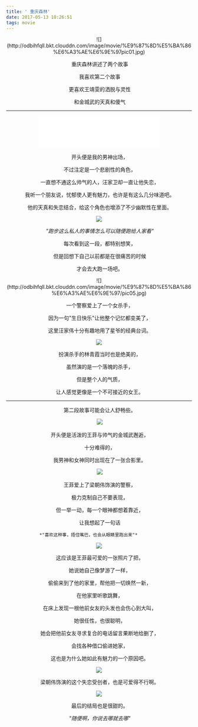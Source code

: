 ```yaml
---
title: ' 重庆森林'
date: 2017-05-13 10:26:51
tags: movie
---
```


<center>![](http://odbihfqll.bkt.clouddn.com/image/movie/%E9%87%8D%E5%BA%86%E6%A3%AE%E6%9E%97pic01.jpg)</center>

<center>

​	重庆森林讲述了两个故事

​	我喜欢第二个故事

​	更喜欢王靖雯的洒脱与灵性

​	和金城武的天真和傻气

</center>

<!--more -->

***

<center>

<iframe frameborder="no" border="0" marginwidth="0" marginheight="0" width=330 height=86 src="//music.163.com/outchain/player?type=2&id=4875911&auto=0&height=66"></iframe></center>

<center>



​	开头便是我的男神出场，

​	不过注定是一个悲剧性的角色，

​	一直想不通这么帅气的人，汪家卫却一直让他失恋，

​	我听一个朋友说，忧郁使人更有魅力，也许是有这么几分味道吧。

​	他的天真和失恋结合，给这个角色也增添了不少幽默性在里面。

</center>

<center>

![](http://odbihfqll.bkt.clouddn.com/image/movie/%E9%87%8D%E5%BA%86%E6%A3%AE%E6%9E%97/pic07.jpg)

</center>

<center>

​	*"跑步这么私人的事情怎么可以随便跑给人家看"*

​	每次看到这一段，都特别想笑，

​	但是回想下自己以前都是在很痛苦的时候

​	才会去大跑一场吧。

</center>



<center>![](http://odbihfqll.bkt.clouddn.com/image/movie/%E9%87%8D%E5%BA%86%E6%A3%AE%E6%9E%97/pic05.jpg)</center>

<center>

​	一个警察爱上了一个女杀手，

​	因为一句"生日快乐"让他整个记忆都变美了，

​	这里汪家伟十分有趣地用了星爷的经典台词。

![](http://odbihfqll.bkt.clouddn.com/image/movie/%E9%87%8D%E5%BA%86%E6%A3%AE%E6%9E%97/pic09.jpg)

​	扮演杀手的林青霞当时也是绝美的，

​	虽然演的是一个落魄的杀手，

​	但是整个人的气质，

​	让人感觉更像是一个不可接近的女王。

</center>

***

<center>

​	第二段故事可能会让人舒畅些。

​	![](http://odbihfqll.bkt.clouddn.com/image/movie/%E9%87%8D%E5%BA%86%E6%A3%AE%E6%9E%97/pic10.jpg)

​        开头便是活泼的王菲与帅气的金城武邂逅，

​	十分难得的，

​	我男神和女神同时出现在了一张合影里。

​		![](http://odbihfqll.bkt.clouddn.com/image/movie/%E9%87%8D%E5%BA%86%E6%A3%AE%E6%9E%97/pic11.jpg)

​	王菲爱上了梁朝伟饰演的警察，

​	极力克制自己不要表现，

​	但一举一动，每一个眼神都想着靠近，

​	让我想起了一句话

   	*"喜欢这种事，捂住嘴巴，也会从眼睛里跑出来"*        

![](http://odbihfqll.bkt.clouddn.com/image/movie/%E9%87%8D%E5%BA%86%E6%A3%AE%E6%9E%97/pic12.jpg)



​	这应该是王菲最可爱的一张照片了把，

​	她说她自己像梦游了一样，

​       	偷偷来到了他的家里，帮他把一切焕然一新，

​	在他家里听歌跳舞，

​	在床上发现一根他前女友的头发也会伤心到大叫，

​	她很任性，也很聪明，

​	她会把他前女友寻求复合的电话留言果断地给删了，

​	会找各种借口偷进她家，

​	这也是为什么她如此有魅力的一个原因吧。

![](http://odbihfqll.bkt.clouddn.com/image/movie/%E9%87%8D%E5%BA%86%E6%A3%AE%E6%9E%97/pic04.jpg)		

​	梁朝伟饰演的这个失恋受创者，也是可爱得不行啊。

![](http://odbihfqll.bkt.clouddn.com/image/movie/%E9%87%8D%E5%BA%86%E6%A3%AE%E6%9E%97/pic02.jpg)

​	最后的结局也是很甜的。

​	*"随便啊，你说去哪就去哪"*

</center>